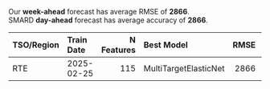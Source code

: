 
Our __week-ahead__ forecast has average RMSE of __2866__.  
SMARD __day-ahead__ forecast has average accuracy of __2866__. 
    
| TSO/Region   | Train Date   |   N Features | Best Model            |   RMSE |   TSO RMSE |
|:-------------|:-------------|-------------:|:----------------------|-------:|-----------:|
| RTE          | 2025-02-25   |          115 | MultiTargetElasticNet |   2866 |       3395 |